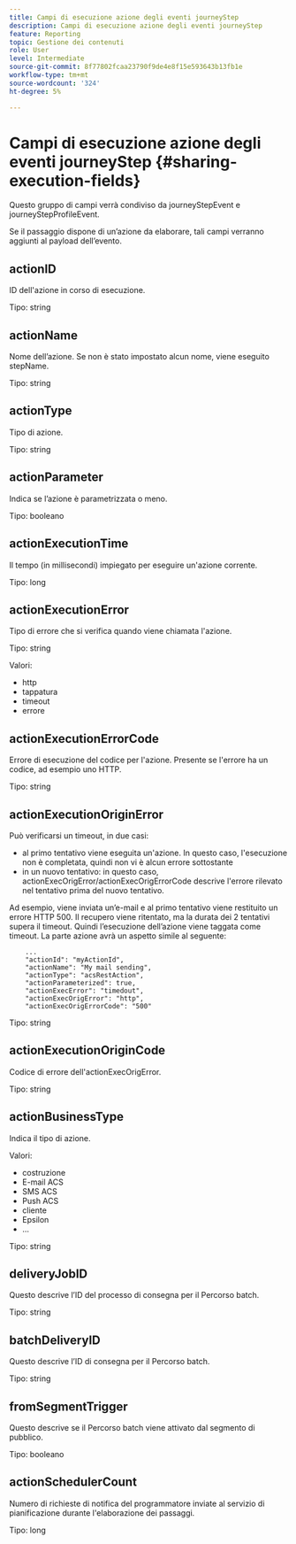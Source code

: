 ```yaml
---
title: Campi di esecuzione azione degli eventi journeyStep
description: Campi di esecuzione azione degli eventi journeyStep
feature: Reporting
topic: Gestione dei contenuti
role: User
level: Intermediate
source-git-commit: 8f77802fcaa23790f9de4e8f15e593643b13fb1e
workflow-type: tm+mt
source-wordcount: '324'
ht-degree: 5%

---
```


# Campi di esecuzione azione degli eventi journeyStep {#sharing-execution-fields}

Questo gruppo di campi verrà condiviso da journeyStepEvent e journeyStepProfileEvent.

Se il passaggio dispone di un’azione da elaborare, tali campi verranno aggiunti al payload dell’evento.

## actionID

ID dell&#39;azione in corso di esecuzione.

Tipo: string

## actionName

Nome dell’azione. Se non è stato impostato alcun nome, viene eseguito stepName.

Tipo: string

## actionType

Tipo di azione.

Tipo: string

## actionParameter

Indica se l’azione è parametrizzata o meno.

Tipo: booleano

## actionExecutionTime

Il tempo (in millisecondi) impiegato per eseguire un&#39;azione corrente.

Tipo: long

## actionExecutionError

Tipo di errore che si verifica quando viene chiamata l&#39;azione.

Tipo: string

Valori:
* http
* tappatura
* timeout
* errore

## actionExecutionErrorCode

Errore di esecuzione del codice per l&#39;azione. Presente se l&#39;errore ha un codice, ad esempio uno HTTP.

Tipo: string

## actionExecutionOriginError

Può verificarsi un timeout, in due casi:

* al primo tentativo viene eseguita un&#39;azione. In questo caso, l&#39;esecuzione non è completata, quindi non vi è alcun errore sottostante
* in un nuovo tentativo: in questo caso, actionExecOrigError/actionExecOrigErrorCode descrive l&#39;errore rilevato nel tentativo prima del nuovo tentativo.

Ad esempio, viene inviata un’e-mail e al primo tentativo viene restituito un errore HTTP 500. Il recupero viene ritentato, ma la durata dei 2 tentativi supera il timeout. Quindi l’esecuzione dell’azione viene taggata come timeout. La parte azione avrà un aspetto simile al seguente:

```
    ...
    "actionId": "myActionId",
    "actionName": "My mail sending",
    "actionType": "acsRestAction",
    "actionParameterized": true,
    "actionExecError": "timedout",
    "actionExecOrigError": "http",
    "actionExecOrigErrorCode": "500"
```

Tipo: string

## actionExecutionOriginCode

Codice di errore dell&#39;actionExecOrigError.

Tipo: string

## actionBusinessType

Indica il tipo di azione.

Valori:

* costruzione
* E-mail ACS
* SMS ACS
* Push ACS
* cliente
* Epsilon
* ...

Tipo: string

## deliveryJobID

Questo descrive l’ID del processo di consegna per il Percorso batch.

Tipo: string

## batchDeliveryID

Questo descrive l’ID di consegna per il Percorso batch.

Tipo: string

## fromSegmentTrigger

Questo descrive se il Percorso batch viene attivato dal segmento di pubblico.

Tipo: booleano

## actionSchedulerCount

Numero di richieste di notifica del programmatore inviate al servizio di pianificazione durante l&#39;elaborazione dei passaggi.

Tipo: long
